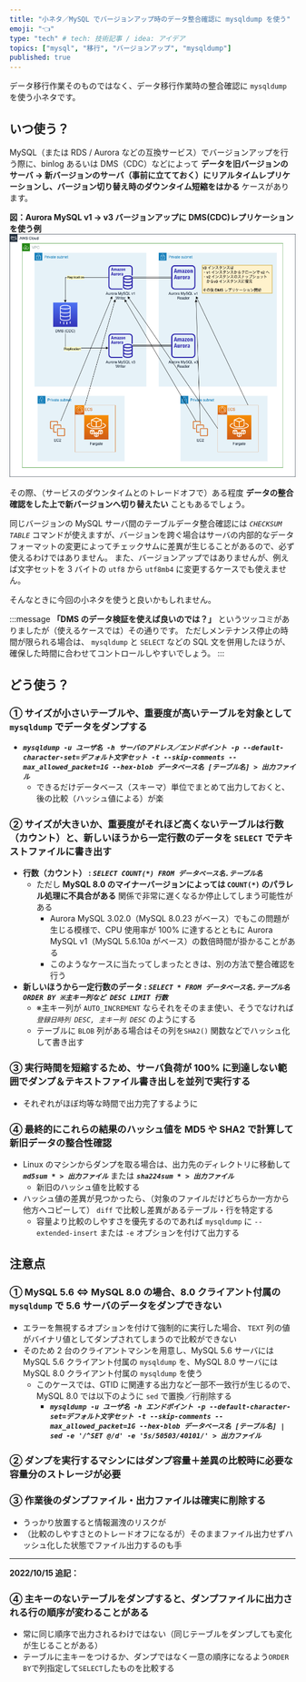 ```yaml
---
title: "小ネタ／MySQL でバージョンアップ時のデータ整合確認に mysqldump を使う"
emoji: "👈"
type: "tech" # tech: 技術記事 / idea: アイデア
topics: ["mysql", "移行", "バージョンアップ", "mysqldump"]
published: true
---
```


データ移行作業そのものではなく、データ移行作業時の整合確認に `mysqldump` を使う小ネタです。

## いつ使う？

MySQL（または RDS / Aurora などの互換サービス）でバージョンアップを行う際に、binlog あるいは DMS（CDC）などによって **データを旧バージョンのサーバ → 新バージョンのサーバ（事前に立てておく）にリアルタイムレプリケーションし、バージョン切り替え時のダウンタイム短縮をはかる** ケースがあります。

**図：Aurora MySQL v1 → v3 バージョンアップに DMS(CDC)レプリケーションを使う例**
![](/images/aurora-mysql3-plan-book/dms_replication_before.png)

その際、（サービスのダウンタイムとのトレードオフで）ある程度 **データの整合確認をした上で新バージョンへ切り替えたい** こともあるでしょう。

同じバージョンの MySQL サーバ間のテーブルデータ整合確認には _`CHECKSUM TABLE`_ コマンドが使えますが、バージョンを跨ぐ場合はサーバの内部的なデータフォーマットの変更によってチェックサムに差異が生じることがあるので、必ず使えるわけではありません。
また、バージョンアップではありませんが、例えば文字セットを 3 バイトの `utf8` から `utf8mb4` に変更するケースでも使えません。

そんなときに今回の小ネタを使うと良いかもしれません。

:::message
**「DMS のデータ検証を使えば良いのでは？」** というツッコミがありましたが（使えるケースでは）その通りです。
ただしメンテナンス停止の時間が限られる場合は、 `mysqldump` と `SELECT` などの SQL 文を併用したほうが、確保した時間に合わせてコントロールしやすいでしょう。
:::

## どう使う？

### ① サイズが小さいテーブルや、重要度が高いテーブルを対象として `mysqldump` でデータをダンプする

- **_`mysqldump -u ユーザ名 -h サーバのアドレス／エンドポイント -p --default-character-set=デフォルト文字セット -t --skip-comments --max_allowed_packet=1G --hex-blob データベース名 [テーブル名] > 出力ファイル`_**
  - できるだけデータベース（スキーマ）単位でまとめて出力しておくと、後の比較（ハッシュ値による）が楽

### ② サイズが大きいか、重要度がそれほど高くないテーブルは行数（カウント）と、新しいほうから一定行数のデータを `SELECT` でテキストファイルに書き出す

- **行数（カウント） : _`SELECT COUNT(*) FROM データベース名.テーブル名`_**
  - ただし **MySQL 8.0 のマイナーバージョンによっては `COUNT(*)` のパラレル処理に不具合がある** 関係で非常に遅くなるか停止してしまう可能性がある
    - Aurora MySQL 3.02.0（MySQL 8.0.23 がベース）でもこの問題が生じる模様で、CPU 使用率が 100% に達するとともに Aurora MySQL v1（MySQL 5.6.10a がベース）の数倍時間が掛かることがある
    - このようなケースに当たってしまったときは、別の方法で整合確認を行う
- **新しいほうから一定行数のデータ : _`SELECT * FROM データベース名.テーブル名 ORDER BY ※主キー列など DESC LIMIT 行数`_**
  - ※主キー列が `AUTO_INCREMENT` ならそれをそのまま使い、そうでなければ _`登録日時列 DESC, 主キー列 DESC`_ のようにする
  - テーブルに `BLOB` 列がある場合はその列を`SHA2()` 関数などでハッシュ化して書き出す

### ③ 実行時間を短縮するため、サーバ負荷が 100% に到達しない範囲でダンプ＆テキストファイル書き出しを並列で実行する

- それぞれがほぼ均等な時間で出力完了するように

### ④ 最終的にこれらの結果のハッシュ値を MD5 や SHA2 で計算して新旧データの整合性確認

- Linux のマシンからダンプを取る場合は、出力先のディレクトリに移動して **_`md5sum * > 出力ファイル`_** または **_`sha224sum * > 出力ファイル`_**
  - 新旧のハッシュ値を比較する
- ハッシュ値の差異が見つかったら、（対象のファイルだけどちらか一方から他方へコピーして） `diff` で比較し差異があるテーブル・行を特定する
  - 容量より比較のしやすさを優先するのであれば `mysqldump` に `--extended-insert` または `-e` オプションを付けて出力する

## 注意点

### ① MySQL 5.6 ⇔ MySQL 8.0 の場合、8.0 クライアント付属の `mysqldump` で 5.6 サーバのデータをダンプできない

- エラーを無視するオプションを付けて強制的に実行した場合、 `TEXT` 列の値がバイナリ値としてダンプされてしまうので比較ができない
- そのため 2 台のクライアントマシンを用意し、MySQL 5.6 サーバには MySQL 5.6 クライアント付属の `mysqldump` を、MySQL 8.0 サーバには MySQL 8.0 クライアント付属の `mysqldump` を使う
  - このケースでは、GTID に関連する出力など一部不一致行が生じるので、MySQL 8.0 では以下のように `sed` で置換／行削除する
    - **_`mysqldump -u ユーザ名 -h エンドポイント -p --default-character-set=デフォルト文字セット -t --skip-comments --max_allowed_packet=1G --hex-blob データベース名 [テーブル名] | sed -e '/^SET @/d' -e '5s/50503/40101/' > 出力ファイル`_**

### ② ダンプを実行するマシンにはダンプ容量＋差異の比較時に必要な容量分のストレージが必要

### ③ 作業後のダンプファイル・出力ファイルは確実に削除する

- うっかり放置すると情報漏洩のリスクが
- （比較のしやすさとのトレードオフになるが）そのままファイル出力せずハッシュ化した状態でファイル出力するのも手

---

**2022/10/15 追記：**

### ④ 主キーのないテーブルをダンプすると、ダンプファイルに出力される行の順序が変わることがある

- 常に同じ順序で出力されるわけではない（同じテーブルをダンプしても変化が生じることがある）
- テーブルに主キーをつけるか、ダンプではなく一意の順序になるよう`ORDER BY`で列指定して`SELECT`したものを比較する
